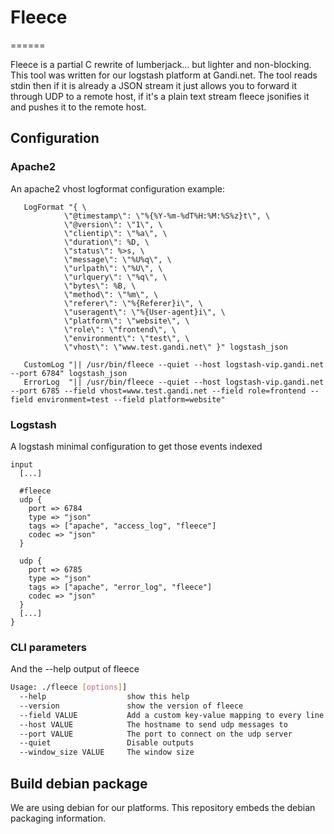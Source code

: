 # Fleece
======

Fleece is a partial C rewrite of lumberjack... but lighter and non-blocking. This tool was written for our logstash platform at Gandi.net. The tool reads stdin then if it is already a JSON stream it just allows you to forward it through UDP to a remote host, if it's a plain text stream fleece jsonifies it and pushes it to the remote host.

## Configuration

### Apache2

An apache2 vhost logformat configuration example:

```ApacheConf
   LogFormat "{ \
            \"@timestamp\": \"%{%Y-%m-%dT%H:%M:%S%z}t\", \
            \"@version\": \"1\", \
            \"clientip\": \"%a\", \
            \"duration\": %D, \
            \"status\": %>s, \
            \"message\": \"%U%q\", \
            \"urlpath\": \"%U\", \
            \"urlquery\": \"%q\", \
            \"bytes\": %B, \
            \"method\": \"%m\", \
            \"referer\": \"%{Referer}i\", \
            \"useragent\": \"%{User-agent}i\", \
            \"platform\": \"website\", \
            \"role\": \"frontend\", \
            \"environment\": \"test\", \
            \"vhost\": \"www.test.gandi.net\" }" logstash_json

   CustomLog "|| /usr/bin/fleece --quiet --host logstash-vip.gandi.net --port 6784" logstash_json
   ErrorLog  "|| /usr/bin/fleece --quiet --host logstash-vip.gandi.net --port 6785 --field vhost=www.test.gandi.net --field role=frontend --field environment=test --field platform=website"
```

### Logstash

A logstash minimal configuration to get those events indexed

```
input 
  [...]

  #fleece
  udp {
    port => 6784
    type => "json"
    tags => ["apache", "access_log", "fleece"]
    codec => "json"
  }

  udp {
    port => 6785
    type => "json"
    tags => ["apache", "error_log", "fleece"]
    codec => "json"
  }
  [...]
}

```

### CLI parameters

And the --help output of fleece

```Bash
Usage: ./fleece [options]]
  --help                  show this help
  --version               show the version of fleece
  --field VALUE           Add a custom key-value mapping to every line emitted
  --host VALUE            The hostname to send udp messages to
  --port VALUE            The port to connect on the udp server
  --quiet                 Disable outputs
  --window_size VALUE     The window size
```

## Build debian package

We are using debian for our platforms. This repository embeds the debian packaging information.
